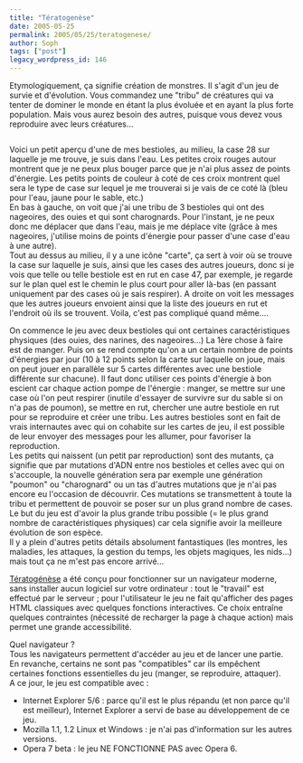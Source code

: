 ```yaml
---
title: "Tératogenèse"
date: 2005-05-25
permalink: 2005/05/25/teratogenese/
author: Soph
tags: ["post"]
legacy_wordpress_id: 146
---
```


Etymologiquement, ça signifie création de monstres. Il s'agit d'un jeu de survie et d'évolution. Vous commandez une "tribu" de créatures qui va tenter de dominer le monde en étant la plus évoluée et en ayant la plus forte population. Mais vous aurez besoin des autres, puisque vous devez vous reproduire avec leurs créatures...

<img src="https://64k.be/wp-content/uploads/2006/jeux/bestioless.jpg" alt="" />

<!-- excerpt -->

Voici un petit aperçu d'une de mes bestioles, au milieu, la case 28 sur laquelle je me trouve, je suis dans l'eau. Les petites croix rouges autour montrent que je ne peux plus bouger parce que je n'ai plus assez de points d'énergie. Les petits points de couleur à coté de ces croix montrent quel sera le type de case sur lequel je me trouverai si je vais de ce coté là (bleu pour l'eau, jaune pour le sable, etc.) <br />
En bas à gauche, on voit que j'ai une tribu de 3 bestioles qui ont des nageoires, des ouies et qui sont charognards. Pour l'instant, je ne peux donc me déplacer que dans l'eau, mais je me déplace vite (grâce à mes nageoires, j'utilise moins de points d'énergie pour passer d'une case d'eau à une autre). <br />
Tout au dessus au milieu, il y a une icône "carte", ça sert à voir où se trouve la case sur laquelle je suis, ainsi que les cases des autres joueurs, donc si je vois que telle ou telle bestiole est en rut en case 47, par exemple, je regarde sur le plan quel est le chemin le plus court pour aller là-bas (en passant uniquement par des cases où je sais respirer). A droite on voit les messages que les autres joueurs envoient ainsi que la liste des joueurs en rut et l'endroit où ils se trouvent. Voila, c'est pas compliqué quand même....

On commence le jeu avec deux bestioles qui ont certaines caractéristiques physiques (des ouies, des narines, des nageoires...) La 1ère chose à faire est de manger. Puis on se rend compte qu'on a un certain nombre de points d'énergies par jour (10 à 12 points selon la carte sur laquelle on joue, mais on peut jouer en parallèle sur 5 cartes différentes avec une bestiole différente sur chacune). Il faut donc utiliser ces points d'énergie à bon escient car chaque action pompe de l'énergie&nbsp;: manger, se mettre sur une case où l'on peut respirer (inutile d'essayer de survivre sur du sable si on n'a pas de poumon), se mettre en rut, chercher une autre bestiole en rut pour se reproduire et créer une tribu. Les autres bestioles sont en fait de vrais internautes avec qui on cohabite sur les cartes de jeu, il est possible de leur envoyer des messages pour les allumer, pour favoriser la reproduction. <br />
Les petits qui naissent (un petit par reproduction) sont des mutants, ça signifie que par mutations d'ADN entre nos bestioles et celles avec qui on s'accouple, la nouvelle génération sera par exemple une génération "poumon" ou "charognard" ou un tas d'autres mutations que je n'ai pas encore eu l'occasion de découvrir. Ces mutations se transmettent à toute la tribu et permettent de pouvoir se poser sur un plus grand nombre de cases. Le but du jeu est d'avoir la plus grande tribu possible (= le plus grand nombre de caractéristiques physiques) car cela signifie avoir la meilleure évolution de son espèce. <br />
Il y a plein d'autres petits détails absolument fantastiques (les montres, les maladies, les attaques, la gestion du temps, les objets magiques, les nids...) mais tout ça ne m'est pas encore arrivé...

[Tératogénèse](http://terato.nainwak.org/) a été conçu pour fonctionner sur un navigateur moderne, sans installer aucun logiciel sur votre ordinateur&nbsp;: tout le "travail" est effectué par le serveur&nbsp;; pour l'utilisateur le jeu ne fait qu'afficher des pages HTML classiques avec quelques fonctions interactives. Ce choix entraîne quelques contraintes (nécessité de recharger la page à chaque action) mais permet une grande accessibilité.

Quel navigateur ?<br />
Tous les navigateurs permettent d'accéder au jeu et de lancer une partie. En revanche, certains ne sont pas "compatibles" car ils empêchent certaines fonctions essentielles du jeu (manger, se reproduire, attaquer). <br />
A ce jour, le jeu est compatible avec&nbsp;:

 <ul> <li>Internet Explorer 5/6&nbsp;: parce qu'il est le plus répandu (et non parce qu'il est meilleur), Internet Explorer a servi de base au développement de ce jeu.</li> <li>Mozilla 1.1, 1.2 Linux et Windows&nbsp;: je n'ai pas d'information sur les autres versions.</li> <li>Opera 7 beta&nbsp;: le jeu NE FONCTIONNE PAS avec Opera 6.</li> </ul>
